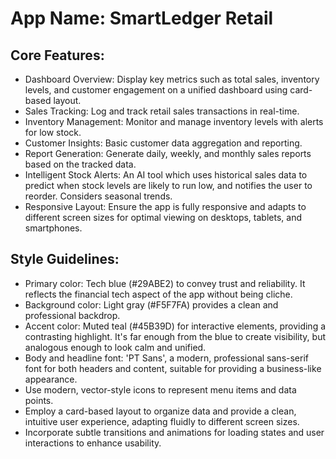 # **App Name**: SmartLedger Retail

## Core Features:

- Dashboard Overview: Display key metrics such as total sales, inventory levels, and customer engagement on a unified dashboard using card-based layout.
- Sales Tracking: Log and track retail sales transactions in real-time.
- Inventory Management: Monitor and manage inventory levels with alerts for low stock.
- Customer Insights: Basic customer data aggregation and reporting.
- Report Generation: Generate daily, weekly, and monthly sales reports based on the tracked data.
- Intelligent Stock Alerts: An AI tool which uses historical sales data to predict when stock levels are likely to run low, and notifies the user to reorder. Considers seasonal trends.
- Responsive Layout: Ensure the app is fully responsive and adapts to different screen sizes for optimal viewing on desktops, tablets, and smartphones.

## Style Guidelines:

- Primary color: Tech blue (#29ABE2) to convey trust and reliability. It reflects the financial tech aspect of the app without being cliche.
- Background color: Light gray (#F5F7FA) provides a clean and professional backdrop.
- Accent color: Muted teal (#45B39D) for interactive elements, providing a contrasting highlight. It's far enough from the blue to create visibility, but analogous enough to look calm and unified.
- Body and headline font: 'PT Sans', a modern, professional sans-serif font for both headers and content, suitable for providing a business-like appearance.
- Use modern, vector-style icons to represent menu items and data points.
- Employ a card-based layout to organize data and provide a clean, intuitive user experience, adapting fluidly to different screen sizes.
- Incorporate subtle transitions and animations for loading states and user interactions to enhance usability.